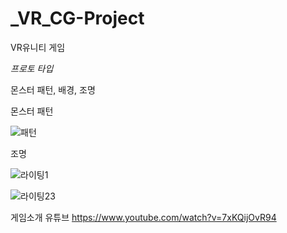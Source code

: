 # _VR_CG-Project
VR유니티 게임

_프로토 타입_

몬스터 패턴, 배경, 조명

몬스터 패턴

![패턴](https://user-images.githubusercontent.com/70251606/120423484-797a2400-c3a5-11eb-981b-ccfe2c6f691f.gif)

조명

![라이팅1](https://user-images.githubusercontent.com/70251606/120425922-0d4def00-c3aa-11eb-93ed-3eaf755517b4.JPG)

![라이팅23](https://user-images.githubusercontent.com/70251606/120425930-10e17600-c3aa-11eb-8d45-91f2f3beb964.JPG)


게임소개 유튜브
https://www.youtube.com/watch?v=7xKQijOvR94

